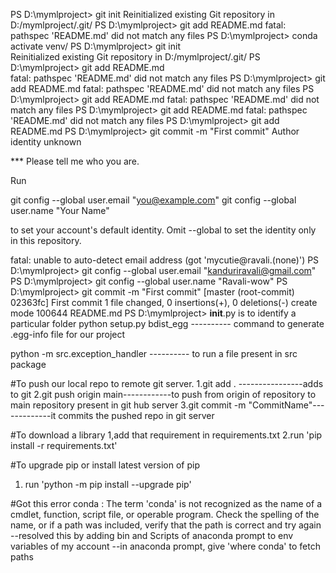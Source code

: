 PS D:\mymlproject> git init
Reinitialized existing Git repository in D:/mymlproject/.git/
PS D:\mymlproject> git add README.md
fatal: pathspec 'README.md' did not match any files
PS D:\mymlproject> conda activate venv/
PS D:\mymlproject> git init            
Reinitialized existing Git repository in D:/mymlproject/.git/
PS D:\mymlproject> git add README.md   
fatal: pathspec 'README.md' did not match any files
PS D:\mymlproject> git add README.md
fatal: pathspec 'README.md' did not match any files
PS D:\mymlproject> git add README.md
fatal: pathspec 'README.md' did not match any files
PS D:\mymlproject> git add README.md
fatal: pathspec 'README.md' did not match any files
PS D:\mymlproject> git add README.md
PS D:\mymlproject> git commit -m "First commit"
Author identity unknown

*** Please tell me who you are.

Run

  git config --global user.email "you@example.com"
  git config --global user.name "Your Name"

to set your account's default identity.
Omit --global to set the identity only in this repository.

fatal: unable to auto-detect email address (got 'mycutie@ravali.(none)')
PS D:\mymlproject> git config --global user.email "kanduriravali@gmail.com"
PS D:\mymlproject> git config --global user.name "Ravali-wow"
PS D:\mymlproject> git commit -m "First commit"
[master (root-commit) 02363fc] First commit
 1 file changed, 0 insertions(+), 0 deletions(-)
 create mode 100644 README.md
PS D:\mymlproject> 
__init__.py is to identify a particular folder
python setup.py bdist_egg ---------- command to generate .egg-info file for our project

python -m src.exception_handler ---------- to run a file present in src package

#To push our local repo to remote git server.
1.git add . ----------------adds to git
2.git push origin main------------to push from origin of repository to main repository present in git hub server
3.git commit -m "CommitName"-------------it commits the pushed repo in git server


#To download a library 
1,add that requirement in requirements.txt
2.run 'pip install -r requirements.txt'

#To upgrade pip or install latest version of pip
1. run 'python -m pip install --upgrade pip'

#Got this error
conda : The term 'conda' is not recognized as the name of a cmdlet, function, script file, or operable program. Check the 
spelling of the name, or if a path was included, verify that the path is correct and try again
  --resolved this by adding bin and Scripts of anaconda prompt to env variables of my account
  --in anaconda prompt, give 'where conda' to fetch paths
